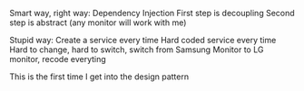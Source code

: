 Smart way, right way: Dependency Injection
First step is decoupling
Second step is abstract (any monitor will work with me)




Stupid way: 
Create a service every time
Hard coded service every time
Hard to change, hard to switch, switch from Samsung Monitor to LG monitor, recode everyting

This is the first time I get into the design pattern
